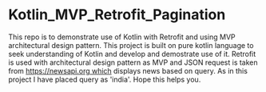 # Kotlin_MVP_Retrofit_Pagination

This repo is to demonstrate use of Kotlin with Retrofit and using MVP architectural design pattern.
This project is built on pure kotlin language to seek understanding of Kotlin and develop and demostrate use of it. Retrofit is used with architectural design pattern as MVP and JSON request is taken from https://newsapi.org which displays news based on query. As in this project I have placed query as 'india'. Hope this helps you.
